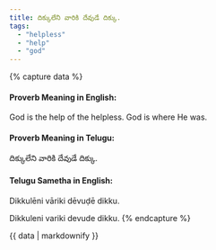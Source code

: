 ```yaml
---
title: దిక్కులేని వారికి దేవుడే దిక్కు.
tags:
  - "helpless"
  - "help"
  - "god"
---
```


{% capture data %}
#### Proverb Meaning in English:
God is the help of the helpless.
God is where He was.

#### Proverb Meaning in Telugu:
దిక్కులేని వారికి దేవుడే దిక్కు.

#### Telugu Sametha in English:
Dikkulēni vāriki dēvuḍē dikku.

Dikkuleni variki devude dikku.
{% endcapture %}

{{ data | markdownify }}

